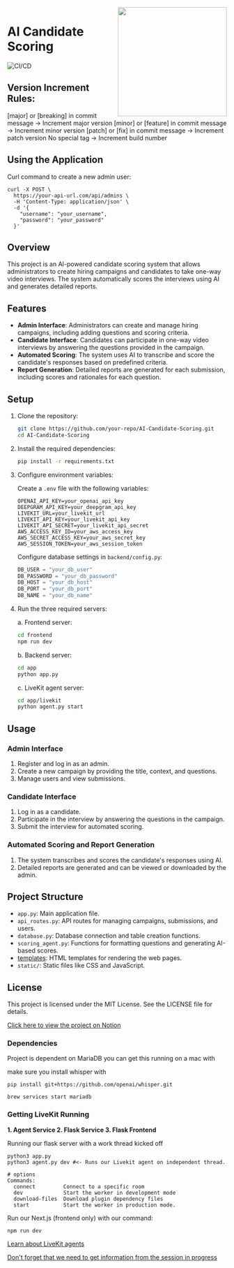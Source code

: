 <img align="right" width="250" src="https://github.com/user-attachments/assets/a69f22f6-5958-4cc7-921a-5570f2b060a8"/>

# AI Candidate Scoring

![CI/CD](https://github.com/KwiksFRC/NOORAIVISIO/actions/workflows/ci-cd.yml/badge.svg)

## Version Increment Rules:

[major] or [breaking] in commit message → Increment major version
[minor] or [feature] in commit message → Increment minor version
[patch] or [fix] in commit message → Increment patch version
No special tag → Increment build number


## Using the Application

Curl command to create a new admin user:
```
curl -X POST \
  https://your-api-url.com/api/admins \
  -H 'Content-Type: application/json' \
  -d '{
    "username": "your_username",
    "password": "your_password"
  }'
```

## Overview

This project is an AI-powered candidate scoring system that allows administrators to create hiring campaigns and candidates to take one-way video interviews. The system automatically scores the interviews using AI and generates detailed reports.

## Features

- **Admin Interface**: Administrators can create and manage hiring campaigns, including adding questions and scoring criteria.
- **Candidate Interface**: Candidates can participate in one-way video interviews by answering the questions provided in the campaign.
- **Automated Scoring**: The system uses AI to transcribe and score the candidate's responses based on predefined criteria.
- **Report Generation**: Detailed reports are generated for each submission, including scores and rationales for each question.

## Setup

1. Clone the repository:
    ```sh
    git clone https://github.com/your-repo/AI-Candidate-Scoring.git
    cd AI-Candidate-Scoring
    ```

2. Install the required dependencies:
    ```sh
    pip install -r requirements.txt
    ```

3. Configure environment variables:

    Create a `.env` file with the following variables:
    ```env
    OPENAI_API_KEY=your_openai_api_key
    DEEPGRAM_API_KEY=your_deepgram_api_key
    LIVEKIT_URL=your_livekit_url
    LIVEKIT_API_KEY=your_livekit_api_key
    LIVEKIT_API_SECRET=your_livekit_api_secret
    AWS_ACCESS_KEY_ID=your_aws_access_key
    AWS_SECRET_ACCESS_KEY=your_aws_secret_key
    AWS_SESSION_TOKEN=your_aws_session_token
    ```

    Configure database settings in `backend/config.py`:
    ```python
    DB_USER = "your_db_user"
    DB_PASSWORD = "your_db_password" 
    DB_HOST = "your_db_host"
    DB_PORT = "your_db_port"
    DB_NAME = "your_db_name"
    ```

4. Run the three required servers:

    a. Frontend server:
    ```sh
    cd frontend
    npm run dev
    ```

    b. Backend server:
    ```sh
    cd app
    python app.py
    ```

    c. LiveKit agent server:
    ```sh
    cd app/livekit
    python agent.py start
    ```

## Usage

### Admin Interface

1. Register and log in as an admin.
2. Create a new campaign by providing the title, context, and questions.
3. Manage users and view submissions.

### Candidate Interface

1. Log in as a candidate.
2. Participate in the interview by answering the questions in the campaign.
3. Submit the interview for automated scoring.

### Automated Scoring and Report Generation

1. The system transcribes and scores the candidate's responses using AI.
2. Detailed reports are generated and can be viewed or downloaded by the admin.

## Project Structure

- `app.py`: Main application file.
- `api_routes.py`: API routes for managing campaigns, submissions, and users.
- `database.py`: Database connection and table creation functions.
- `scoring_agent.py`: Functions for formatting questions and generating AI-based scores.
- [templates](http://_vscodecontentref_/0): HTML templates for rendering the web pages.
- `static/`: Static files like CSS and JavaScript.

## License

This project is licensed under the MIT License. See the LICENSE file for details.

[Click here to view the project on Notion](https://www.notion.so/adrianmohnacs/Projects-Pok-dex-f99abda38000453a9f584c7139b9222b?p=19f5c918fe368117a57cd938148733b9&pm=c)


### Dependencies

Project is dependent on MariaDB you can get this running on a mac with 

make sure you install whisper with 
```
pip install git+https://github.com/openai/whisper.git
```

```
brew services start mariadb
```

### Getting LiveKit Running

**1. Agent Service 2. Flask Service 3. Flask Frontend**

Running our flask server with a work thread kicked off
```
python3 app.py
python3 agent.py dev #<- Runs our Livekit agent on independent thread.

# options
Commands:
  connect         Connect to a specific room
  dev             Start the worker in development mode
  download-files  Download plugin dependency files
  start           Start the worker in production mode.
```

Run our Next.js (frontend only) with our command:
```
npm run dev
```

[Learn about LiveKit agents](https://docs.livekit.io/agents-js/)

[Don't forget that we need to get information from the session in progress](https://docs.livekit.io/agents/voice-agent/transcriptions/)

